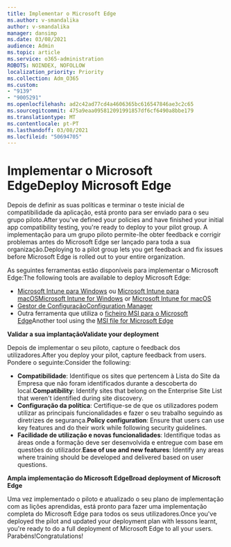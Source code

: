```yaml
---
title: Implementar o Microsoft Edge
ms.author: v-smandalika
author: v-smandalika
manager: dansimp
ms.date: 03/08/2021
audience: Admin
ms.topic: article
ms.service: o365-administration
ROBOTS: NOINDEX, NOFOLLOW
localization_priority: Priority
ms.collection: Adm_O365
ms.custom:
- "9139"
- "9005291"
ms.openlocfilehash: ad2c42ad77cd4a4606365bc616547846ae3c2c65
ms.sourcegitcommit: 475a9eaa095812091991857df6cf6490a8bbe179
ms.translationtype: MT
ms.contentlocale: pt-PT
ms.lasthandoff: 03/08/2021
ms.locfileid: "50694705"
---
```

# <a name="deploy-microsoft-edge"></a><span data-ttu-id="d8740-102">Implementar o Microsoft Edge</span><span class="sxs-lookup"><span data-stu-id="d8740-102">Deploy Microsoft Edge</span></span>

<span data-ttu-id="d8740-103">Depois de definir as suas políticas e terminar o teste inicial de compatibilidade da aplicação, está pronto para ser enviado para o seu grupo piloto.</span><span class="sxs-lookup"><span data-stu-id="d8740-103">After you've defined your policies and have finished your initial app compatibility testing, you're ready to deploy to your pilot group.</span></span> <span data-ttu-id="d8740-104">A implementação para um grupo piloto permite-lhe obter feedback e corrigir problemas antes do Microsoft Edge ser lançado para toda a sua organização.</span><span class="sxs-lookup"><span data-stu-id="d8740-104">Deploying to a pilot group lets you get feedback and fix issues before Microsoft Edge is rolled out to your entire organization.</span></span>

<span data-ttu-id="d8740-105">As seguintes ferramentas estão disponíveis para implementar o Microsoft Edge:</span><span class="sxs-lookup"><span data-stu-id="d8740-105">The following tools are available to deploy Microsoft Edge:</span></span>

- <span data-ttu-id="d8740-106">[Microsoft Intune para Windows](https://docs.microsoft.com/mem/intune/apps/apps-windows-edge) ou [Microsoft Intune para macOS](https://docs.microsoft.com/mem/intune/apps/apps-edge-macos)</span><span class="sxs-lookup"><span data-stu-id="d8740-106">[Microsoft Intune for Windows](https://docs.microsoft.com/mem/intune/apps/apps-windows-edge) or [Microsoft Intune for macOS](https://docs.microsoft.com/mem/intune/apps/apps-edge-macos)</span></span>
- [<span data-ttu-id="d8740-107">Gestor de Configuração</span><span class="sxs-lookup"><span data-stu-id="d8740-107">Configuration Manager</span></span>](https://docs.microsoft.com/DeployEdge/deploy-edge-with-configuration-manager)
- <span data-ttu-id="d8740-108">Outra ferramenta que utiliza o [ficheiro MSI para o Microsoft Edge](https://www.microsoft.com/edge/business/download)</span><span class="sxs-lookup"><span data-stu-id="d8740-108">Another tool using the [MSI file for Microsoft Edge](https://www.microsoft.com/edge/business/download)</span></span>

<span data-ttu-id="d8740-109">**Validar a sua implantação**</span><span class="sxs-lookup"><span data-stu-id="d8740-109">**Validate your deployment**</span></span>

<span data-ttu-id="d8740-110">Depois de implementar o seu piloto, capture o feedback dos utilizadores.</span><span class="sxs-lookup"><span data-stu-id="d8740-110">After you deploy your pilot, capture feedback from users.</span></span> <span data-ttu-id="d8740-111">Pondere o seguinte:</span><span class="sxs-lookup"><span data-stu-id="d8740-111">Consider the following:</span></span>
- <span data-ttu-id="d8740-112">**Compatibilidade**: Identifique os sites que pertencem à Lista do Site da Empresa que não foram identificados durante a descoberta do local.</span><span class="sxs-lookup"><span data-stu-id="d8740-112">**Compatibility**: Identify sites that belong on the Enterprise Site List that weren't identified during site discovery.</span></span>
- <span data-ttu-id="d8740-113">**Configuração da política**: Certifique-se de que os utilizadores podem utilizar as principais funcionalidades e fazer o seu trabalho seguindo as diretrizes de segurança.</span><span class="sxs-lookup"><span data-stu-id="d8740-113">**Policy configuration**: Ensure that users can use key features and do their work while following security guidelines.</span></span>
- <span data-ttu-id="d8740-114">**Facilidade de utilização e novas funcionalidades**: Identifique todas as áreas onde a formação deve ser desenvolvida e entregue com base em questões do utilizador.</span><span class="sxs-lookup"><span data-stu-id="d8740-114">**Ease of use and new features**: Identify any areas where training should be developed and delivered based on user questions.</span></span>

<span data-ttu-id="d8740-115">**Ampla implementação do Microsoft Edge**</span><span class="sxs-lookup"><span data-stu-id="d8740-115">**Broad deployment of Microsoft Edge**</span></span>

<span data-ttu-id="d8740-116">Uma vez implementado o piloto e atualizado o seu plano de implementação com as lições aprendidas, está pronto para fazer uma implementação completa do Microsoft Edge para todos os seus utilizadores.</span><span class="sxs-lookup"><span data-stu-id="d8740-116">Once you've deployed the pilot and updated your deployment plan with lessons learnt, you're ready to do a full deployment of Microsoft Edge to all your users.</span></span> <span data-ttu-id="d8740-117">Parabéns!</span><span class="sxs-lookup"><span data-stu-id="d8740-117">Congratulations!</span></span>

